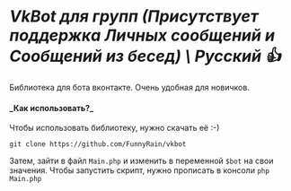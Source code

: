 # *VkBot для групп (Присутствует поддержка Личных сообщений и Сообщений из бесед) \ Русский :+1:*
<p>Библиотека для бота вконтакте. Очень удобная для новичков.</p>
<h4>_Как использовать?_</h4>
<p>Чтобы использовать библиотеку, нужно скачать её :-)</p>
<code>git clone https://github.com/FunnyRain/vkbot</code>
<p>Затем, зайти в файл <code>Main.php</code> и изменить в переменной <code>$bot</code> на свои значения.
Чтобы запустить скрипт, нужно прописать в консоли <code>php Main.php</code></p>
